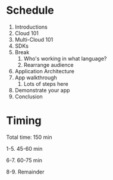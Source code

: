 Schedule
========

1. Introductions
1. Cloud 101
1. Multi-Cloud 101
1. SDKs
1. Break
    1. Who's working in what language?
    1. Rearrange audience
1. Application Architecture
1. App walkthrough
    1. Lots of steps here
1. Demonstrate your app
1. Conclusion

Timing
======

Total time: 150 min

1-5. 45-60 min

6-7. 60-75 min

8-9. Remainder

